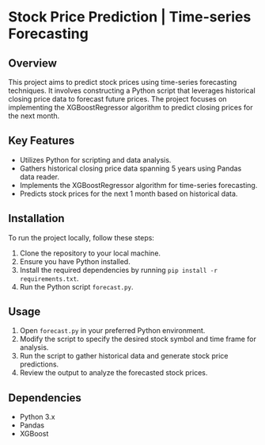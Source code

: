
# Stock Price Prediction | Time-series Forecasting

## Overview
This project aims to predict stock prices using time-series forecasting techniques. It involves constructing a Python script that leverages historical closing price data to forecast future prices. The project focuses on implementing the XGBoostRegressor algorithm to predict closing prices for the next month.

## Key Features
- Utilizes Python for scripting and data analysis.
- Gathers historical closing price data spanning 5 years using Pandas data reader.
- Implements the XGBoostRegressor algorithm for time-series forecasting.
- Predicts stock prices for the next 1 month based on historical data.

## Installation
To run the project locally, follow these steps:
1. Clone the repository to your local machine.
2. Ensure you have Python installed.
3. Install the required dependencies by running `pip install -r requirements.txt`.
4. Run the Python script `forecast.py`.

## Usage
1. Open `forecast.py` in your preferred Python environment.
2. Modify the script to specify the desired stock symbol and time frame for analysis.
3. Run the script to gather historical data and generate stock price predictions.
4. Review the output to analyze the forecasted stock prices.

## Dependencies
- Python 3.x
- Pandas
- XGBoost
